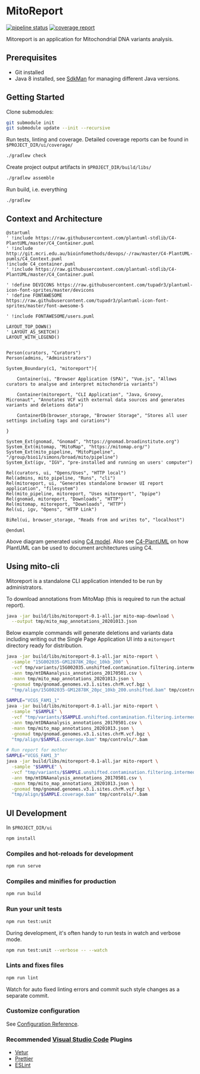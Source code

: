 # MitoReport

[![pipeline status](http://git.mcri.edu.au/simon.sadedin/mitoreport/badges/master/pipeline.svg)](http://git.mcri.edu.au/simon.sadedin/mitoreport/-/commits/master)
[![coverage report](http://git.mcri.edu.au/simon.sadedin/mitoreport/badges/master/coverage.svg)](http://git.mcri.edu.au/simon.sadedin/mitoreport/-/commits/master)

Mitoreport is an application for Mitochondrial DNA variants analysis.

## Prerequisites

* Git installed
* Java 8 installed, see [SdkMan](https://sdkman.io/) for managing different Java versions.

## Getting Started

Clone submodules:

```bash
git submodule init
git submodule update --init --recursive
```

Run tests, linting and coverage.  Detailed coverage reports can be found in `$PROJECT_DIR/ui/coverage/`

```bash
./gradlew check
```

Create project output artifacts in `$PROJECT_DIR/build/libs/`

```bash
./gradlew assemble
```

Run build, i.e. everything

```bash
./gradlew
```

## Context and Architecture

```plantuml
@startuml
' !include https://raw.githubusercontent.com/plantuml-stdlib/C4-PlantUML/master/C4_Container.puml
' !include http://git.mcri.edu.au/bioinfomethods/devops/-/raw/master/C4-PlantUML-pumls/C4_Context.puml
!include C4_container.puml
' !include https://raw.githubusercontent.com/plantuml-stdlib/C4-PlantUML/master/C4_Container.puml

' !define DEVICONS https://raw.githubusercontent.com/tupadr3/plantuml-icon-font-sprites/master/devicons
' !define FONTAWESOME https://raw.githubusercontent.com/tupadr3/plantuml-icon-font-sprites/master/font-awesome-5

' !include FONTAWESOME/users.puml

LAYOUT_TOP_DOWN()
' LAYOUT_AS_SKETCH()
LAYOUT_WITH_LEGEND()


Person(curators, "Curators")
Person(admins, "Administrators")

System_Boundary(c1, "mitoreport"){

    Container(ui, "Browser Application (SPA)", "Vue.js", "Allows curators to analyse and interpret mitochondria variants")

    Container(mitoreport, "CLI Application", "Java, Groovy, Micronaut", "Annotates VCF with external data sources and generates variants and deletions data")

    ContainerDb(browser_storage, "Browser Storage", "Stores all user settings including tags and curations")

}

System_Ext(gnomad, "Gnomad", "https://gnomad.broadinstitute.org")
System_Ext(mitomap, "MitoMap", "https://mitomap.org/")
System_Ext(mito_pipeline, "MitoPipeline", "/group/bioi1/simons/broad/mito/pipeline")
System_Ext(igv, "IGV", "pre-installed and running on users' computer")

Rel(curators, ui, "Opens/Uses", "HTTP local")
Rel(admins, mito_pipeline, "Runs", "cli")
Rel(mitoreport, ui, "Generates standalone browser UI report application", "filesystem")
Rel(mito_pipeline, mitoreport, "Uses mitoreport", "bpipe")
Rel(gnomad, mitoreport, "Downloads", "HTTP")
Rel(mitomap, mitoreport, "Downloads", "HTTP")
Rel(ui, igv, "Opens", "HTTP Link")

BiRel(ui, browser_storage, "Reads from and writes to", "localhost")

@enduml
```

Above diagram generated using [C4 model](https://c4model.com/).  Also see [C4-PlantUML](https://github.com/plantuml-stdlib/C4-PlantUML) on
how PlantUML can be used to document architectures using C4.

## Using mito-cli

Mitoreport is a standalone CLI application intended to be run by administrators.

To download annotations from MitoMap (this is required to run the actual report).

```bash
java -jar build/libs/mitoreport-0.1-all.jar mito-map-download \
  --output tmp/mito_map_annotations_20201013.json
```

Below example commands will generate deletions and variants data including writing out the Single Page Application
UI into a `mitoreport` directory ready for distribution.

```bash
java -jar build/libs/mitoreport-0.1-all.jar mito-report \
  -sample "15G002035-GM12878K_20pc_10kb_200" \
  -vcf tmp/variants/15G002035.unshifted.contamination.filtering.intermediatefilter.norm.dedup.mito_vep.vcf.gz \
  -ann tmp/mtDNAanalysis_annotations_20170501.csv \
  -mann tmp/mito_map_annotations_20201013.json \
  -gnomad tmp/gnomad.genomes.v3.1.sites.chrM.vcf.bgz \
  "tmp/align/15G002035-GM12878K_20pc_10kb_200.unshifted.bam" tmp/controls/*.bam

SAMPLE="VCGS_FAM1_1"
java -jar build/libs/mitoreport-0.1-all.jar mito-report \
  -sample "$SAMPLE" \
  -vcf "tmp/variants/$SAMPLE.unshifted.contamination.filtering.intermediatefilter.norm.dedup.mito_vep.vcf.gz" \
  -ann tmp/mtDNAanalysis_annotations_20170501.csv \
  -mann tmp/mito_map_annotations_20201013.json \
  -gnomad tmp/gnomad.genomes.v3.1.sites.chrM.vcf.bgz \
  "tmp/align/$SAMPLE.coverage.bam" tmp/controls/*.bam

# Run report for mother
SAMPLE="VCGS_FAM1_3"
java -jar build/libs/mitoreport-0.1-all.jar mito-report \
  -sample "$SAMPLE" \
  -vcf "tmp/variants/$SAMPLE.unshifted.contamination.filtering.intermediatefilter.norm.dedup.mito_vep.vcf.gz" \
  -ann tmp/mtDNAanalysis_annotations_20170501.csv \
  -mann tmp/mito_map_annotations_20201013.json \
  -gnomad tmp/gnomad.genomes.v3.1.sites.chrM.vcf.bgz \
  "tmp/align/$SAMPLE.coverage.bam" tmp/controls/*.bam
```

## UI Development

In `$PROJECT_DIR/ui`

```bash
npm install
```

### Compiles and hot-reloads for development

```bash
npm run serve
```

### Compiles and minifies for production

```bash
npm run build
```

### Run your unit tests

```bash
npm run test:unit
```

During development, it's often handy to run tests in watch and verbose mode.

```bash
npm run test:unit --verbose -- --watch
```

### Lints and fixes files

```bash
npm run lint
```

Watch for auto fixed linting errors and commit such style changes as a separate commit.

### Customize configuration

See [Configuration Reference](https://cli.vuejs.org/config/).

### Recommended [Visual Studio Code](https://code.visualstudio.com/) Plugins

* [Vetur](https://marketplace.visualstudio.com/items?itemName=octref.vetur)
* [Prettier](https://marketplace.visualstudio.com/items?itemName=esbenp.prettier-vscode)
* [ESLint](https://marketplace.visualstudio.com/items?itemName=dbaeumer.vscode-eslint)
